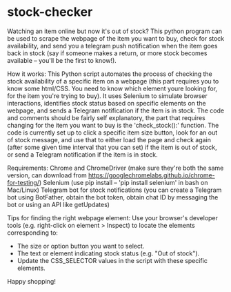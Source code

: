 # stock-checker

Watching an item online but now it's out of stock? This python program can be used to scrape the webpage of the item you want to buy, check for stock availability, and send you a telegram push notification when the item goes back in stock (say if someone makes a return, or more stock becomes available – you'll be the first to know!). 

How it works:
This Python script automates the process of checking the stock availability of a specific item on a webpage (this part requires you to know some html/CSS. You need to know which element youre looking for, for the item you're trying to buy). It uses Selenium to simulate browser interactions, identifies stock status based on specific elements on the webpage, and sends a Telegram notification if the item is in stock. The code and comments should be fairly self explanatory, the part that requires changing for the item you want to buy is the 'check_stock():' function. The code is currently set up to click a specific item size button, look for an out of stock message, and use that to either load the page and check again (after some given time interval that you can set) if the item is out of stock, or send a Telegram notification if the item is in stock.

Requirements:
Chrome and ChromeDriver (make sure they're both the same version, can download from https://googlechromelabs.github.io/chrome-for-testing/)
Selenium (use pip install – 'pip install selenium' in bash on Mac/Linux)
Telegram bot for stock notifications (you can create a Telegram bot using BotFather, obtain the bot token, obtain chat ID by messaging the bot or using an API like getUpdates)

Tips for finding the right webpage element:
Use your browser's developer tools (e.g. right-click on element > Inspect) to locate the elements corresponding to:
- The size or option button you want to select.
- The text or element indicating stock status (e.g. "Out of stock").
- Update the CSS_SELECTOR values in the script with these specific elements.

Happy shopping!


